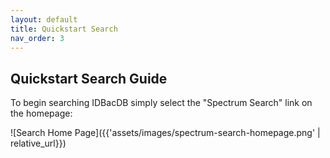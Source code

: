 ```yaml
---
layout: default
title: Quickstart Search
nav_order: 3
---
```


## Quickstart Search Guide

To begin searching IDBacDB simply select the "Spectrum Search" link on the homepage:

![Search Home Page]({{'assets/images/spectrum-search-homepage.png' | relative_url}})